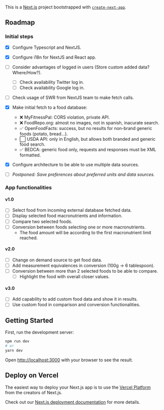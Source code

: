 This is a [Next.js](https://nextjs.org/) project bootstrapped with [`create-next-app`](https://github.com/vercel/next.js/tree/canary/packages/create-next-app).

## Roadmap

### Initial steps

- [x] Configure Typescript and NextJS.
- [x] Configure i18n for NextJS and React app.
- [ ] Consider advantages of logged in users (Store custom added data? Where/How?).

  - [ ] Check availability Twitter log in.
  - [ ] Check availability Google log in.

- [ ] Check usage of SWR from NextJS team to make fetch calls.
- [x] Make initial fetch to a food database:
  - :x: MyFitnessPal: CORS violation, private API.
  - :x: FoodRepo.org: almost no images, not in spanish, inacurate search.
  - :white_check_mark: OpenFoodFacts: success, but no results for non-brand generic foods (potato, bread...).
  - :white_large_square: USDA API: only in English, but allows both branded and generic food search.
  - :white_check_mark: BEDCA: generic food only, requests and responses must be XML formatted.
- [x] Configure architecture to be able to use multiple data sources.
- [ ] _Postponed: Save preferences about preferred units and data sources._

### App functionalities

#### v1.0

- [ ] Select food from incoming external database fetched data.
- [ ] Display selected food macronutrients and information.
- [ ] Compare two selected foods.
- [ ] Conversion between foods selecting one or more macronutrients.
  - The food amount will be according to the first macronutrient limit reached.

#### v2.0

- [ ] Change on demand source to get food data.
- [ ] Add measurement equivalences in conversion (100g -> 6 tablespoon).
- [ ] Conversion between more than 2 selected foods to be able to compare.
  - [ ] Highlight the food with overall closer values.

#### v3.0

- [ ] Add capability to add custom food data and show it in results.
- [ ] Use custom food in comparison and conversion functionalities.

## Getting Started

First, run the development server:

```bash
npm run dev
# or
yarn dev
```

Open [http://localhost:3000](http://localhost:3000) with your browser to see the result.

## Deploy on Vercel

The easiest way to deploy your Next.js app is to use the [Vercel Platform](https://vercel.com/new?utm_medium=default-template&filter=next.js&utm_source=create-next-app&utm_campaign=create-next-app-readme) from the creators of Next.js.

Check out our [Next.js deployment documentation](https://nextjs.org/docs/deployment) for more details.

